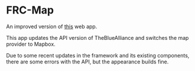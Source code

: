 # FRC-Map

An improved version of [this](https://github.com/lnstempunks/frcmap) web app.

This app updates the API version of TheBlueAlliance and switches the map provider to Mapbox.

Due to some recent updates in the framework and its existing components, there are some errors with the API, but the appearance builds fine.
